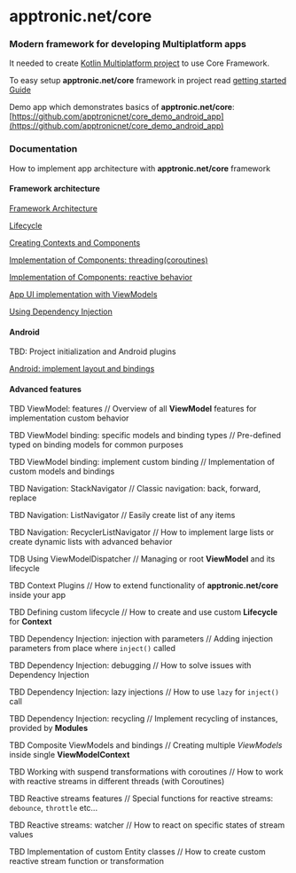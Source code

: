 # apptronic.net/core
### Modern framework for developing Multiplatform apps

It needed to create [Kotlin Multiplatform project](https://kotlinlang.org/docs/reference/) to use Core Framework.

To easy setup **apptronic.net/core** framework in project read [getting started Guide](getting_started.md)

Demo app which demonstrates basics of **apptronic.net/core**:<br/>[https://github.com/apptronicnet/core_demo_android_app](https://github.com/apptronicnet/core_demo_android_app)

### Documentation

How to implement app architecture with **apptronic.net/core** framework

#### Framework architecture

[Framework Architecture](common/architecture.md)

[Lifecycle](common/lifecycle.md)

[Creating Contexts and Components](common/components.md)

[Implementation of Components: threading(coroutines)](common/threading.md)

[Implementation of Components: reactive behavior](common/reactive_behavior.md)

[App UI implementation with ViewModels](common/view_models.md)

[Using Dependency Injection](common/dependency_injection.md)

#### Android

TBD: Project initialization and Android plugins

[Android: implement layout and bindings](common/android_layout_bindings.md)

#### Advanced features

TBD ViewModel: features // Overview of all **ViewModel** features for implementation custom behavior

TBD ViewModel binding: specific models and binding types // Pre-defined typed on binding models for common purposes

TBD ViewModel binding: implement custom binding // Implementation of custom models and bindings

TBD Navigation: StackNavigator // Classic navigation: back, forward, replace

TBD Navigation: ListNavigator // Easily create list of any items

TBD Navigation: RecyclerListNavigator // How to implement large lists or create dynamic lists with advanced behavior

TDB Using ViewModelDispatcher // Managing or root **ViewModel** and its lifecycle

TBD Context Plugins // How to extend functionality of **apptronic.net/core** inside your app

TBD Defining custom lifecycle // How to create and use custom **Lifecycle** for **Context**

TBD Dependency Injection: injection with parameters // Adding injection parameters from place where ```inject()``` called

TBD Dependency Injection: debugging // How to solve issues with Dependency Injection

TBD Dependency Injection: lazy injections // How to use ```lazy``` for ```inject()``` call

TBD Dependency Injection: recycling // Implement recycling of instances, provided by **Modules**

TBD Composite ViewModels and bindings // Creating multiple *ViewModels* inside single **ViewModelContext**

TBD Working with suspend transformations with coroutines // How to work with reactive streams in different threads (with Coroutines)

TBD Reactive streams features // Special functions for reactive streams: ```debounce```, ```throttle``` etc...

TBD Reactive streams: watcher // How to react on specific states of stream values

TBD Implementation of custom Entity classes // How to create custom reactive stream function or transformation
